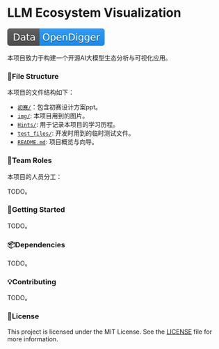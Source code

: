 # LLM Ecosystem Visualization

![Data-OpenDigger](img/Data-OpenDigger-2097FF.svg)

本项目致力于构建一个开源AI大模型生态分析与可视化应用。

### 📂File Structure

本项目的文件结构如下：

- [`初赛/`](初赛/)：包含初赛设计方案ppt。
- [`img/`](img/): 本项目用到的图片。
- [`Hints/`](Hints/): 用于记录本项目的学习历程。
- [`test_files/`](test_files/): 开发时用到的临时测试文件。
- [`README.md`](README.md): 项目概览与向导。

### 👥Team Roles

本项目的人员分工：

TODO。

### 🚀Getting Started

TODO。

### 📦Dependencies

TODO。

### 💡Contributing

TODO。

### 📝License

This project is licensed under the MIT License. See the [LICENSE](./LICENSE) file for more information.